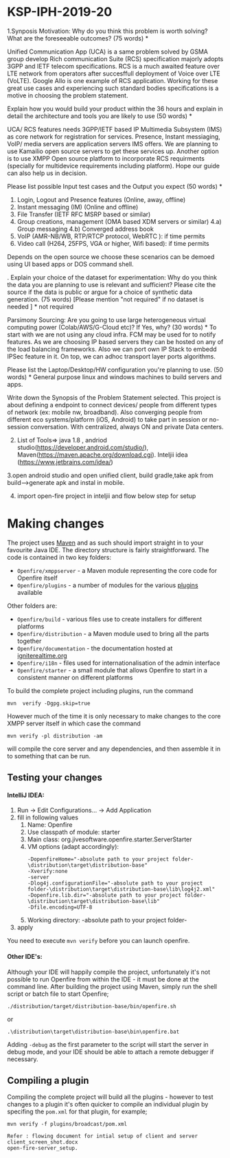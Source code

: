 # KSP-IPH-2019-20
1.Synposis 
Motivation: Why do you think this problem is worth solving? What are the foreseeable outcomes? (75 words) *

Unified Communication App (UCA) is a same problem solved by GSMA group develop Rich
communication Suite (RCS) specification majorly adopts 3GPP and IETF telecom specifications.
RCS is a much awaited feature over LTE network from operators after succesffull deployment of Voice over LTE (VoLTE). Google Allo is one example of
RCS application.
Working for these great use cases and experiencing such standard bodies specifications is a motive in choosing the problem statement.

Explain how you would build your product within the 36 hours and explain in detail the architecture and tools you are likely to use (50 words) *

UCA/ RCS features needs 3GPP/IETF based IP Multimedia Subsystem (IMS) as core network for registration for services.
Presence, Instant messiaging, VoIP/ media servers are application
servers IMS offers. We are planning to use Kamailio open source servers to get these services up.
Another option is to use XMPP Open source platform to incorporate RCS requirments (specially for multidevice requirements including platform).
Hope our guide can also help us in decision.

Please list possible Input test cases and the Output you expect (50 words) *

1. Login, Logout and Presence features (Online, away, offline)
2. Instant messaging (IM) (Online and offline)
3. File Transfer (IETF RFC MSRP based or similar)
4. Group creations, management (OMA based XDM servers or similar)
4.a) Group messaging
4.b) Converged address book
5. VoIP (AMR-NB/WB, RTP/RTCP protocol, WebRTC ): if time permits
6. Video call (H264, 25FPS, VGA or higher, Wifi based): if time permits

Depends on the open source we choose these scenarios can be demoed using UI based apps or DOS command shell.

. Explain your choice of the dataset for experimentation: Why do you think the data you are planning to use is relevant and sufficient?
Please cite the source if the data is public or argue for a choice of synthetic data generation. (75 words) [Please mention "not required"
if no dataset is needed ] *
not required

Parsimony Sourcing: Are you going to use large heterogeneous virtual computing power (Colab/AWS/G-Cloud etc)? If Yes, why? (30 words) *
To start with we are not using any cloud infra. FCM may be used for to notify features.
As we are choosing IP based servers they can be hosted on any of the load balancing frameworks.
Also we can port own IP Stack to embedd IPSec feature in it. On top, we can adhoc transport layer ports algorithms.


Please list the Laptop/Desktop/HW configuration you're planning to use. (50 words) *
General purpose linux and windows machines to build servers and apps.


Write down the Synopsis of the Problem Statement selected.
This project is about defining a endpoint to connect devices/ people from different types of network (ex: mobile nw, broadband).
Also converging people from different eco systems/platform (iOS, Android) to take part in session or no-session conversation.
With centralized, always ON and private Data centers.


2. List of Tools=> java 1.8 , andriod studio(https://developer.android.com/studio/), Maven(https://maven.apache.org/download.cgi).
    Inteljii idea (https://www.jetbrains.com/idea/)

3.open android studio and open unified client, build gradle,take apk from build-->generate apk and instal in mobile.

4. import open-fire project in inteljii and flow below step for setup

Making changes
==============
The project uses [Maven](https://maven.apache.org/) and as such should import straight in to your favourite Java IDE.
The directory structure is fairly straightforward. The code is contained in two key folders:

* `Openfire/xmppserver` - a Maven module representing the core code for Openfire itself
* `Openfire/plugins` - a number of modules for the various [plugins](https://www.igniterealtime.org/projects/openfire/plugins.jsp) available

Other folders are:  
* `Openfire/build` - various files use to create installers for different platforms
* `Openfire/distribution` - a Maven module used to bring all the parts together
* `Openfire/documentation` - the documentation hosted at [igniterealtime.org](https://www.igniterealtime.org/projects/openfire/documentation.jsp)
* `Openfire/i18n` - files used for internationalisation of the admin interface
* `Openfire/starter` - a small module that allows Openfire to start in a consistent manner on different platforms

To build the complete project including plugins, run the command
```
mvn  verify -Dgpg.skip=true
```  

However much of the time it is only necessary to make changes to the core XMPP server itself in which case the command
```
mvn verify -pl distribution -am 
```  
will compile the core server and any dependencies, and then assemble it in to something that can be run. 

Testing your changes
--------------------

#### IntelliJ IDEA:

1. Run -> Edit Configurations... -> Add Application
2. fill in following values
    1. Name: Openfire
    2. Use classpath of module: starter
    3. Main class: org.jivesoftware.openfire.starter.ServerStarter
    4. VM options (adapt accordingly):
        ````
        -DopenfireHome="-absolute path to your project folder-\distribution\target\distribution-base" 
        -Xverify:none
        -server
        -Dlog4j.configurationFile="-absolute path to your project folder-\distribution\target\distribution-base\lib\log4j2.xml"
        -Dopenfire.lib.dir="-absolute path to your project folder-\distribution\target\distribution-base\lib"
        -Dfile.encoding=UTF-8
       ````
   5. Working directory: -absolute path to your project folder-
3. apply

You need to execute `mvn verify` before you can launch openfire.

#### Other IDE's:

Although your IDE will happily compile the project, unfortunately it's not possible to run Openfire from within the 
IDE - it must be done at the command line. After building the project using Maven, simply run the shell script or 
batch file to start Openfire;
```
./distribution/target/distribution-base/bin/openfire.sh
```
or
```
.\distribution\target\distribution-base\bin\openfire.bat
```

Adding `-debug` as the first parameter to the script will start the server in debug mode, and your IDE should be able
to attach a remote debugger if necessary.

Compiling a plugin
------------------
Compiling the complete project will build all the plugins - however to test changes to a plugin it's often quicker to 
compile an individual plugin by specifing the `pom.xml` for that plugin, for example;
```
mvn verify -f plugins/broadcast/pom.xml

Refer : flowing document for intial setup of client and server
client_screen_shot.docx
open-fire-server_setup. 


